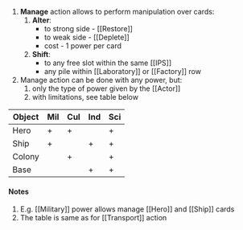 1. **Manage** action allows to perform manipulation over cards:
	1. **Alter**:
		- to strong side - [[Restore]]
		- to weak side - [[Deplete]]
		- cost - 1 power per card
	2. **Shift**:
		- to any free slot within the same [[IPS]]
		- any pile within [[Laboratory]] or [[Factory]] row
2. Manage action can be done with any power, but:
	1. only the type of power given by the [[Actor]]
	2. with limitations, see table below

| Object    | Mil | Cul | Ind | Sci |
|-----------|-----|-----|-----|-----|
| Hero      |  +  |  +  |     |  +  |
| Ship      |  +  |     |  +  |  +  |
| Colony    |     |  +  |     |  +  |
| Base      |     |     |  +  |  +  |

#### Notes

1. E.g. [[Military]] power allows manage [[Hero]] and [[Ship]] cards
2. The table is same as for [[Transport]] action
